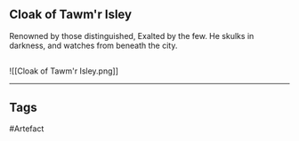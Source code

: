 ## Cloak of Tawm'r Isley
Renowned by those distinguished,
Exalted by the few.
He skulks in darkness,
and watches from beneath the city.
## 
![[Cloak of Tawm'r Isley.png]]

---
## Tags
#Artefact